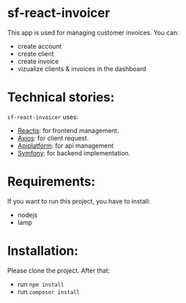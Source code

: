 # sf-react-invoicer
This app is used for managing customer invoices. 
You can:
- create account
- create client
- create invoice
- vizualize clients & invoices in the dashboard

# Technical stories:
`sf-react-invoicer` uses:
- [Reactjs](https://reactjs.org/): for frontend management. 
- [Axios](https://www.npmjs.com/package/axios): for client request.
- [Apiplatform](https://api-platform.com/): for api management
- [Symfony](https://symfony.com/): for backend implementation.

# Requirements:
If you want to run this project, you have to install:
- nodejs
- lamp

# Installation:
Please clone the project. After that:
- run `npm install`
- run `composer install`
